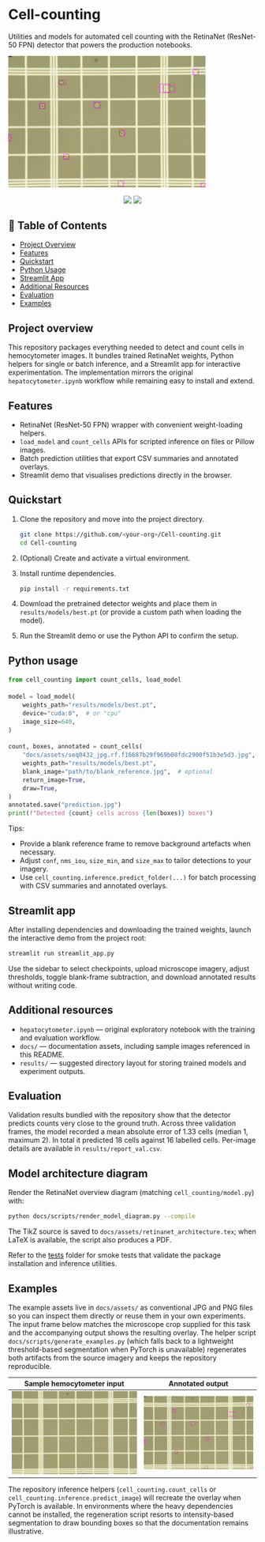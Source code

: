 # Cell-counting
 
Utilities and models for automated cell counting with the RetinaNet
(ResNet-50 FPN) detector that powers the production notebooks.

<img src="docs/assets/cell_counting_result.png" alt="Annotated cell counting example" width="400">

<p align="center">
  <a href="#"><img src="https://img.shields.io/badge/python-3.9%2B-blue.svg?style=flat-square"></a>
  <a href="#"><img src="https://img.shields.io/badge/PRs-welcome-brightgreen.svg?style=flat-square"></a>
</p>

## 📑 Table of Contents
- [Project Overview](#project-overview)
- [Features](#features)
- [Quickstart](#quickstart)
- [Python Usage](#python-usage)
- [Streamlit App](#streamlit-app)
- [Additional Resources](#additional-resources)
- [Evaluation](#evaluation)
- [Examples](#examples)

## Project overview

This repository packages everything needed to detect and count cells in
hemocytometer images. It bundles trained RetinaNet weights, Python helpers for
single or batch inference, and a Streamlit app for interactive experimentation.
The implementation mirrors the original `hepatocytometer.ipynb` workflow while
remaining easy to install and extend.

## Features

- RetinaNet (ResNet-50 FPN) wrapper with convenient weight-loading helpers.
- `load_model` and `count_cells` APIs for scripted inference on files or Pillow
  images.
- Batch prediction utilities that export CSV summaries and annotated overlays.
- Streamlit demo that visualises predictions directly in the browser.

## Quickstart

1. Clone the repository and move into the project directory.

   ```bash
   git clone https://github.com/<your-org>/Cell-counting.git
   cd Cell-counting
   ```

2. (Optional) Create and activate a virtual environment.
3. Install runtime dependencies.

   ```bash
   pip install -r requirements.txt
   ```

4. Download the pretrained detector weights and place them in
   `results/models/best.pt` (or provide a custom path when loading the model).
5. Run the Streamlit demo or use the Python API to confirm the setup.

## Python usage

```python
from cell_counting import count_cells, load_model

model = load_model(
    weights_path="results/models/best.pt",
    device="cuda:0",  # or "cpu"
    image_size=640,
)

count, boxes, annotated = count_cells(
    "docs/assets/seq0432_jpg.rf.f16687b29f969b08fdc2900f51b3e5d3.jpg",
    weights_path="results/models/best.pt",
    blank_image="path/to/blank_reference.jpg",  # optional
    return_image=True,
    draw=True,
)
annotated.save("prediction.jpg")
print(f"Detected {count} cells across {len(boxes)} boxes")
```

Tips:

- Provide a blank reference frame to remove background artefacts when
  necessary.
- Adjust `conf`, `nms_iou`, `size_min`, and `size_max` to tailor detections to
  your imagery.
- Use `cell_counting.inference.predict_folder(...)` for batch processing with
  CSV summaries and annotated overlays.

## Streamlit app

After installing dependencies and downloading the trained weights, launch the
interactive demo from the project root:

```bash
streamlit run streamlit_app.py
```

Use the sidebar to select checkpoints, upload microscope imagery, adjust
thresholds, toggle blank-frame subtraction, and download annotated results
without writing code.

## Additional resources

- `hepatocytometer.ipynb` &mdash; original exploratory notebook with the training
  and evaluation workflow.
- `docs/` &mdash; documentation assets, including sample images referenced in this
  README.
- `results/` &mdash; suggested directory layout for storing trained models and
  experiment outputs.

## Evaluation

Validation results bundled with the repository show that the detector predicts
counts very close to the ground truth. Across three validation frames, the
model recorded a mean absolute error of 1.33 cells (median 1, maximum 2). In
total it predicted 18 cells against 16 labelled cells. Per-image details are
available in `results/report_val.csv`.

## Model architecture diagram

Render the RetinaNet overview diagram (matching `cell_counting/model.py`) with:

```bash
python docs/scripts/render_model_diagram.py --compile
```

The TikZ source is saved to `docs/assets/retinanet_architecture.tex`; when
LaTeX is available, the script also produces a PDF.

Refer to the [tests](tests/) folder for smoke tests that validate the package
installation and inference utilities.

## Examples

The example assets live in `docs/assets/` as conventional JPG and PNG files so
you can inspect them directly or reuse them in your own experiments. The input
frame below matches the microscope crop supplied for this task and the
accompanying output shows the resulting overlay. The helper script
`docs/scripts/generate_examples.py` (which falls back to a lightweight
threshold-based segmentation when PyTorch is unavailable) regenerates both
artifacts from the source imagery and keeps the repository reproducible.

| Sample hemocytometer input | Annotated output |
| --- | --- |
| ![Sample input](docs/assets/seq0432_jpg.rf.f16687b29f969b08fdc2900f51b3e5d3.jpg) | ![Annotated output](docs/assets/cell_counting_result.png) |

The repository inference helpers (`cell_counting.count_cells` or
`cell_counting.inference.predict_image`) will recreate the overlay when PyTorch
is available. In environments where the heavy dependencies cannot be installed,
the regeneration script resorts to intensity-based segmentation to draw
bounding boxes so that the documentation remains illustrative.

